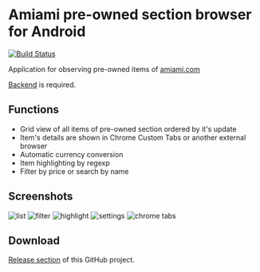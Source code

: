 # Amiami pre-owned section browser for Android
[![Build Status](https://travis-ci.com/CherryPerry/Amiami-android-app.svg?branch=master)](https://travis-ci.com/CherryPerry/Amiami-android-app)

Application for observing pre-owned items of [amiami.com](http://www.amiami.com/)

[Backend](https://github.com/CherryPerry/Amiami-kotlin-backend) is required.

## Functions
- Grid view of all items of pre-owned section ordered by it's update
- Item's details are shown in Chrome Custom Tabs or another external browser
- Automatic currency conversion
- Item highlighting by regexp
- Filter by price or search by name

## Screenshots
![list](https://user-images.githubusercontent.com/9081555/43991306-a55e1c7c-9d72-11e8-9b90-3b414e8f426b.png)
![filter](https://user-images.githubusercontent.com/9081555/43991304-a527ea1c-9d72-11e8-9105-f152e1e7331f.png)
![highlight](https://user-images.githubusercontent.com/9081555/43991303-a50bafe6-9d72-11e8-8453-cdf2139b290c.png)
![settings](https://user-images.githubusercontent.com/9081555/43991302-a4e04126-9d72-11e8-9aea-3678b04b32d6.png)
![chrome tabs](https://user-images.githubusercontent.com/9081555/43991305-a54310ee-9d72-11e8-8f23-f89d62fbcb7a.png)

## Download
[Release section](https://github.com/CherryPerry/Amiami-android-app/releases) of this GitHub project.
